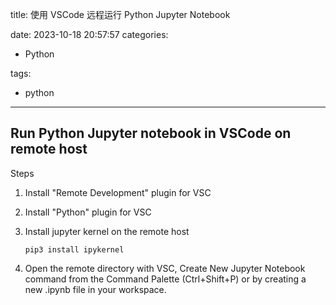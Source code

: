 title: 使用 VSCode 远程运行 Python Jupyter Notebook

date: 2023-10-18 20:57:57
categories:

- Python

tags:

- python

---

## Run Python Jupyter notebook in VSCode on remote host

Steps

1. Install "Remote Development" plugin for VSC
1. Install "Python" plugin for VSC
1. Install jupyter kernel on the remote host

    ```shell
    pip3 install ipykernel
    ```

1. Open the remote directory with VSC,
   Create New Jupyter Notebook command from the Command Palette (Ctrl+Shift+P) or by creating a new .ipynb file in your workspace.
